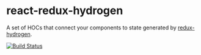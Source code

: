 # react-redux-hydrogen

 A set of HOCs that connect your components to state generated by [redux-hydrogen](../redux-hydrogen/README.md).

[![Build Status](https://travis-ci.org/Lemonpeach/redux-hydrogen.svg?branch=master)](https://travis-ci.org/Lemonpeach/redux-hydrogen)
